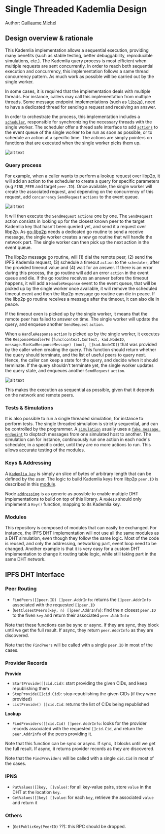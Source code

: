 # Single Threaded Kademlia Design

Author: [Guillaume Michel](https://github.com/guillaumemichel)

## Design overview & rationale

This Kademlia implementation allows a sequential execution, providing many benefits (such as stable testing, better debuggability, reproducible simulations, etc.). The Kademlia query process is most efficient when multiple requests are sent concurrently. In order to reach both sequential execution and concurrency, this implementation follows a same thread concurrency pattern. As much work as possible will be carried out by the single worker.

In some cases, it is required that the implementation deals with multiple threads. For instance, callers may call this implementation from multiple threads. Some message endpoint implementations (such as [`libp2p`](../network/endpoint/libp2pendpoint/)), need to have a dedicated thread for sending a request and receiving an answer.

In order to orchestrate the process, this implementation includes a [`scheduler`](../events/scheduler/), responsible for synchronizing the necessary threads with the single worker. The scheduler offer a thread safe interface to add [`actions`](../events/action/) to the event queue of the single worker to be run as soon as possible, or to schedule an action at a specific time. The actions are simply pointers on functions that are executed when the single worker picks them up.

![alt text](./excalidraw/scheduler.png)

### Query process

For example, when a caller wants to perform a lookup request over libp2p, it will add an action to the scheduler to create a query for specific parameters (e.g `FIND_PEER` and target `peer.ID`). Once available, the single worker will create the associated request, and depending on the concurrency of this request, add `concurrency` `SendRequest` `actions` to the event queue.

![alt text](./excalidraw/query-setup.png)

It will then execute the `SendRequest` `actions` one by one. The `SendRequest` action consists in looking up for the closest known peer to the target Kademlia key that hasn't been queried yet, and send it a request over libp2p. As [go-libp2p](https://github.com/libp2p/go-libp2p) needs a dedicated go routine to send a receive message, the single worker creates a new go routine that will handle the network part. The single worker can then pick up the next action in the event queue.

The libp2p message go routine, will (1) dial the remote peer, (2) send the IPFS Kademlia request, (3) schedule a timeout `action` to the `scheduler`, after the provided timeout value and (4) wait for an answer. If there is an error during this process, the go routine will add an error `action` in the event queue and die. If the go routine receives an answer before the timeout happens, it will add a `HandleResponse` event to the event queue, that will be picked up by the single worker once available, it will remove the scheduled timeout event and then the libp2p message go routine can die in peace. If the libp2p go routine receives a message after the timeout, it can also die in peace.

If the timeout even is picked up by the single worker, it means that the remote peer has failed to answer on time. The single worker will update the query, and enqueue another `SendRequest` `action`.

When a `HandleResponse` `action` is picked up by the single worker, it executes the `ResponseHandlerFn` (`func(context.Context, kad.NodeID, message.MinKadResponseMessage) (bool, []kad.NodeID)`) that was provided by the caller when creating the query. This function should return whether the query should terminate, and the list of useful peers to query next. Hence, the caller can keep a state for the query, and decide when it should terminate. If the query shouldn't terminate yet, the single worker updates the query state, and enqueues another `SendRequest` `action`.

![alt text](./excalidraw/query-run.png)

This makes the execution as sequential as possible, given that it depends on the network and remote peers.

### Tests & Simulations

It is also possible to run a single threaded simulation, for instance to perform tests. The single threaded simulation is strictly sequential, and can be controlled by the programmer. A [`simulation`](../events/simulator/) usually uses a [`fake message endpoint`](../network/endpoint/fakeendpoint/) to disptach messages from one simulated host to another. The simulation can for instance, continuously run one action in each node's scheduler, in a specific order, until they are no more actions to run. This allows accurate testing of the modules.

### Keys & Addressing

A [`Kademlia key`](../key/) is simply an slice of bytes of arbitrary length that can be defined by the user. The logic to build Kademlia keys from libp2p `peer.ID` is described in this [module](../key/sha256key256/).

Node [`addressing`](../network/address/) is as generic as possible to enable multiple DHT implementations to build on top of this library. A `NodeID` should only implement a `Key()` function, mapping to its Kademlia key. 

### Modules

This repository is composed of modules that can easily be exchanged. For instance, the IPFS DHT implementation will not use all the same modules as a DHT simulation, even though they follow the same logic. Most of the code is reused, and only the addressing, networking part, event loop need to be changed. Another example is that it is very easy for a custom DHT implementation to change it routing table logic, while still taking part in the same DHT network.

## IPFS DHT Interface

### Peer Routing

- `FindPeers([]peer.ID) []peer.AddrInfo`: returns the `[]peer.AddrInfo` associated with the requested `[]peer.ID`
- (`GetClosestPeers(key, n) []peer.AddrInfo`): find the n closest `peer.ID` to the fiven `key` and return their associated `peer.AddrInfo`

Note that these functions can be sync or async. If they are sync, they block until we get the full result. If async, they return `peer.AddrInfo` as they are discovered.

Note that the `FindPeers` will be called with a single `peer.ID` in most of the cases.

### Provider Records

**Provide**
- `StartProvide([]cid.Cid)`: start providing the given CIDs, and keep republishing them
- `StopProvide([]cid.Cid)`: stop republishing the given CIDs (if they were provided)
- `ListProvide() []cid.Cid`: returns the list of CIDs being republished

**Lookup**

- `FindProviders([]cid.Cid) []peer.AddrInfo`: looks for the provider records associated with the requested `[]cid.Cid`, and return the `peer.AddrInfo` of the peers providing it.

Note that this function can be sync or async. If sync, it blocks until we get the full result. If async, it returns provider records as they are discovered.

Note that the `FindProviders` will be called with a single `cid.Cid` in most of the cases.


### IPNS

- `PutValues([]key, []value)`: for all key-value pairs, store `value` in the DHT at the location `key`.
- `GetValues([]key) []value`: for each `key`, retrieve the associated `value` and return it

### Others

- (`GetPublicKey(PeerID)` ??): this RPC should be dropped.

